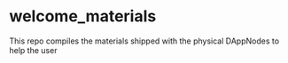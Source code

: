 # welcome_materials
This repo compiles the materials shipped with the physical DAppNodes to help the user
